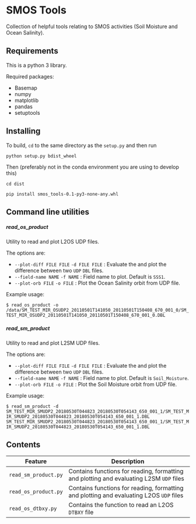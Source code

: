 # SMOS Tools

Collection of helpful tools relating to SMOS activities (Soil Moisture and Ocean Salinity).

## Requirements

This is a python 3 library.

Required packages:

- Basemap
- numpy
- matplotlib
- pandas
- setuptools

## Installing

To build, `cd` to the same directory as the `setup.py` and then run

`python setup.py bdist_wheel`

Then (preferably not in the conda environment you are using to develop this)

`cd dist`

`pip install smos_tools-0.1-py3-none-any.whl` 

## Command line utilities

##### read_os_product

Utility to read and plot L2OS UDP files.

The options are:

- `--plot-diff FILE FILE` `-d FILE FILE` : Evaluate the and plot the difference between two `UDP` `DBL` files.
- `--field-name NAME` `-f NAME` : Field name to plot. Default is `SSS1`.
- `--plot-orb FILE` `-o FILE` : Plot the Ocean Salinity orbit from UDP file. 

Example usage:

`$ read_os_product -o /data/SM_TEST_MIR_OSUDP2_20110501T141050_20110501T150408_670_001_0/SM_TEST_MIR_OSUDP2_20110501T141050_20110501T150408_670_001_0.DBL`

##### read_sm_product

Utility to read and plot L2SM UDP files.

The options are:

- `--plot-diff FILE FILE` `-d FILE FILE` : Evaluate the and plot the difference between two `UDP` `DBL` files.
- `--field-name NAME` `-f NAME` : Field name to plot. Default is `Soil_Moisture`.
- `--plot-orb FILE` `-o FILE` : Plot the Soil Moisture orbit from UDP file. 

Example usage:

`$ read_sm_product -d SM_TEST_MIR_SMUDP2_20180530T044823_20180530T054143_650_001_1/SM_TEST_MIR_SMUDP2_20180530T044823_20180530T054143_650_001_1.DBL SM_TEST_MIR_SMUDP2_20180530T044823_20180530T054143_650_001_1/SM_TEST_MIR_SMUDP2_20180530T044823_20180530T054143_650_001_1.DBL`

## Contents

| Feature | Description |
|---------|-------------|
| `read_sm_product.py` | Contains functions for reading, formatting and plotting and evaluating L2SM `UDP` files |
| `read_os_product.py` | Contains functions for reading, formatting and plotting and evaluating L2OS `UDP` files |
| `read_os_dtbxy.py` | Contains the function to read an L2OS `DTBXY` file |